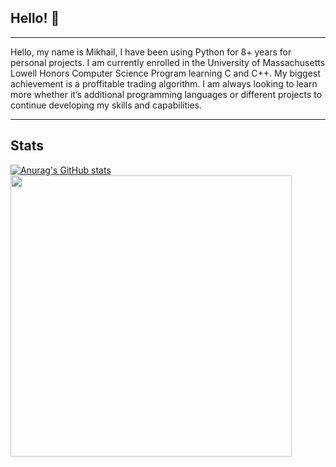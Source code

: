 ## Hello! 👋
---
Hello, my name is Mikhail, I have been using Python for 8+ years for personal projects. I am currently enrolled in the University of Massachusetts Lowell Honors Computer Science Program learning C and C++. My biggest achievement is a proffitable trading algorithm. I am always looking to learn more whether it’s additional programming languages or different projects to continue developing my skills and capabilities.

---
## Stats
[![Anurag's GitHub stats](https://github-readme-stats.vercel.app/api?username=MKrad-Git&theme=dark)](https://github.com/anuraghazra/github-readme-stats)
<img src="https://wakatime.com/share/@018e0fbd-1069-42f3-8004-7b539ce1ba44/0ce485a2-838f-4380-abaf-89a00099f048.svg" height = '450'/>


<!--
**MKrad-Git/MKrad-Git** is a ✨ _special_ ✨ repository because its `README.md` (this file) appears on your GitHub profile.

Here are some ideas to get you started:

- 🔭 I’m currently working on ...
- 🌱 I’m currently learning ...
- 👯 I’m looking to collaborate on ...
- 🤔 I’m looking for help with ...
- 💬 Ask me about ...
- 📫 How to reach me: ...
- 😄 Pronouns: ...
- ⚡ Fun fact: ...
-->
